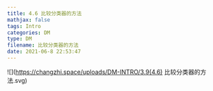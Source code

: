 ```yaml
---
title: 4.6 比较分类器的方法
mathjax: false
tags: Intro
categories: DM
type: DM
filename: 比较分类器的方法
date: 2021-06-8 22:53:47
---
```


<!--more -->



![](https://changzhi.space/uploads/DM-INTRO/3.9(4.6) 比较分类器的方法.svg)

